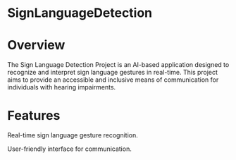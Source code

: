 # SignLanguageDetection

# Overview
The Sign Language Detection Project is an AI-based application designed to recognize and interpret sign language gestures in real-time. This project aims to provide an accessible and inclusive means of communication for individuals with hearing impairments.

# Features
Real-time sign language gesture recognition.

User-friendly interface for communication.
